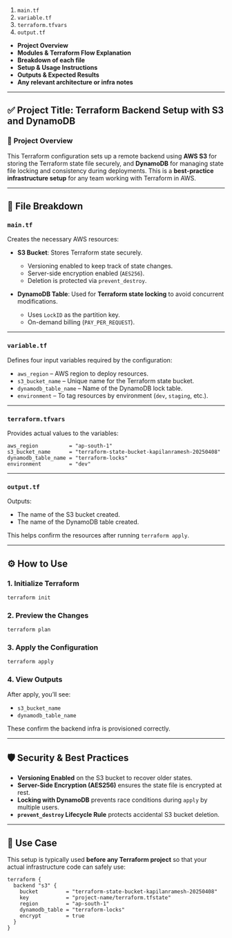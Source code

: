 

1. `main.tf`
2. `variable.tf`
3. `terraform.tfvars`
4. `output.tf`

- **Project Overview**
- **Modules & Terraform Flow Explanation**
- **Breakdown of each file**
- **Setup & Usage Instructions**
- **Outputs & Expected Results**
- **Any relevant architecture or infra notes**
  
---

## ✅ **Project Title:** Terraform Backend Setup with S3 and DynamoDB

### 🧾 **Project Overview**
This Terraform configuration sets up a remote backend using **AWS S3** for storing the Terraform state file securely, and **DynamoDB** for managing state file locking and consistency during deployments. This is a **best-practice infrastructure setup** for any team working with Terraform in AWS.

---

## 📁 **File Breakdown**

### `main.tf`
Creates the necessary AWS resources:
- **S3 Bucket**: Stores Terraform state securely.
  - Versioning enabled to keep track of state changes.
  - Server-side encryption enabled (`AES256`).
  - Deletion is protected via `prevent_destroy`.

- **DynamoDB Table**: Used for **Terraform state locking** to avoid concurrent modifications.
  - Uses `LockID` as the partition key.
  - On-demand billing (`PAY_PER_REQUEST`).

---

### `variable.tf`
Defines four input variables required by the configuration:
- `aws_region` – AWS region to deploy resources.
- `s3_bucket_name` – Unique name for the Terraform state bucket.
- `dynamodb_table_name` – Name of the DynamoDB lock table.
- `environment` – To tag resources by environment (`dev`, `staging`, etc.).

---

### `terraform.tfvars`
Provides actual values to the variables:
```hcl
aws_region          = "ap-south-1"
s3_bucket_name      = "terraform-state-bucket-kapilanramesh-20250408"
dynamodb_table_name = "terraform-locks"
environment         = "dev"
```

---

### `output.tf`
Outputs:
- The name of the S3 bucket created.
- The name of the DynamoDB table created.

This helps confirm the resources after running `terraform apply`.

---

## ⚙️ **How to Use**

### 1. **Initialize Terraform**
```bash
terraform init
```

### 2. **Preview the Changes**
```bash
terraform plan
```

### 3. **Apply the Configuration**
```bash
terraform apply
```

### 4. **View Outputs**
After apply, you’ll see:
- `s3_bucket_name`
- `dynamodb_table_name`

These confirm the backend infra is provisioned correctly.

---

## 🛡️ **Security & Best Practices**
- **Versioning Enabled** on the S3 bucket to recover older states.
- **Server-Side Encryption (AES256)** ensures the state file is encrypted at rest.
- **Locking with DynamoDB** prevents race conditions during `apply` by multiple users.
- **`prevent_destroy` Lifecycle Rule** protects accidental S3 bucket deletion.

---

## 📌 **Use Case**
This setup is typically used **before any Terraform project** so that your actual infrastructure code can safely use:

```hcl
terraform {
  backend "s3" {
    bucket         = "terraform-state-bucket-kapilanramesh-20250408"
    key            = "project-name/terraform.tfstate"
    region         = "ap-south-1"
    dynamodb_table = "terraform-locks"
    encrypt        = true
  }
}
```
